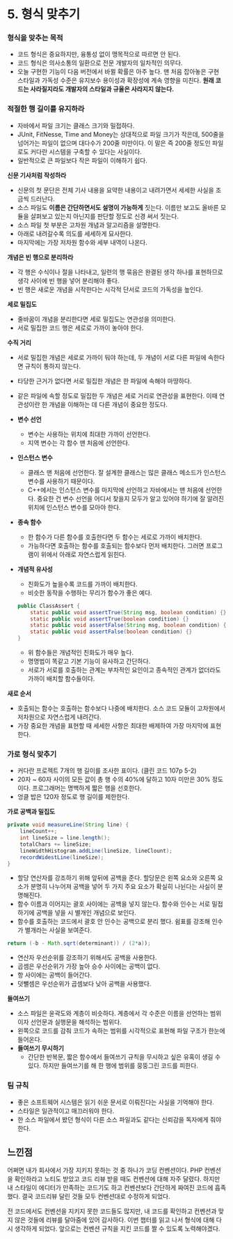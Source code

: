 # 5. 형식 맞추기

### 형식을 맞추는 목적

- 코드 형식은 중요하지만, 융통성 없이 맹목적으로 따르면 안 된다.
- 코드 형식은 의사소통의 일환으로 전문 개발자의 일차적인 의무다.
- 오늘 구현한 기능이 다음 버전에서 바뀔 확률은 아주 높다. 맨 처음 잡아놓은 구현 스타일과 가독성 수준은 유지보수 용이성과 확장성에 계속 영향을 미친다. **원래 코드는 사라질지라도 개발자의 스타일과 규율은 사라지지 않는다.**

### 적절한 행 길이를 유지하라

- 자바에서 파일 크기는 클래스 크기와 밀접하다.
- JUnit, FitNesse, Time and Money는 상대적으로 파일 크기가 작은데, 500줄을 넘어가는 파일이 없으며 대다수가 200줄 미만이다. 이 말은 즉 200줄 정도인 파일로도 커다란 시스템을 구축할 수 있다는 사실이다.
- 일반적으로 큰 파일보다 작은 파일이 이해하기 쉽다.

**신문 기사처럼 작성하라**

- 신문의 첫 문단은 전체 기사 내용을 요약한 내용이고 내려가면서 세세한 사실을 조금씩 드러난다.
- 소스 파일도 **이름은 간단하면서도 설명이 가능하게** 짓는다. 
이름만 보고도 올바른 모듈을 살펴보고 있는지 아닌지를 판단할 정도로 신경 써서 짓는다.
- 소스 파일 첫 부분은 고차원 개념과 알고리즘을 설명한다.
- 아래로 내려갈수록 의도를 세세하게 묘사한다.
- 마지막에는 가장 저차원 함수와 세부 내역이 나온다.

**개념은 빈 행으로 분리하라**

- 각 행은 수식이나 절을 나타내고, 일련의 행 묶음은 완결된 생각 하나를 표현하므로 생각 사이에 빈 행을 넣어 분리해야 좋다.
- 빈 행은 새로운 개념을 시작한다는 시각적 단서로 코드의 가독성을 높인다.

**세로 밀집도**

- 줄바꿈이 개념을 분리한다면 세로 밀집도는 연관성을 의미한다.
- 서로 밀집한 코드 행은 세로로 가까이 놓아야 한다.

**수직 거리**

- 서로 밀집한 개념은 세로로 가까이 둬야 하는데, 두 개념이 서로 다른 파일에 속한다면 규칙이 통하지 않는다.
- 타당한 근거가 없다면 서로 밀집한 개념은 한 파일에 속해야 마땅하다.
- 같은 파일에 속할 정도로 밀집한 두 개념은 세로 거리로 연관성을 표현한다. 이때 연관성이란 한 개념을 이해하는 데 다른 개념이 중요한 정도다.
- **변수 선언**
    - 변수는 사용하는 위치에 최대한 가까이 선언한다.
    - 지역 변수는 각 함수 맨 처음에 선언한다.
- **인스턴스 변수**
    - 클래스 맨 처음에 선언한다. 잘 설계한 클래스는 많은 클래스 메소드가 인스턴스 변수를 사용하기 때문이다.
    - C++에서는 인스턴스 변수를 마지막에 선언하고 자바에서는 맨 처음에 선언한다. 중요한 건 변수 선언을 어디서 찾을지 모두가 알고 있어야 하기에 잘 알려진 위치에 인스턴스 변수를 모아야 한다.
- **종속 함수**
    - 한 함수가 다른 함수를 호출한다면 두 함수는 세로로 가까이 배치한다.
    - 가능하다면 호출하는 함수를 호출되는 함수보다 먼저 배치한다. 그러면 프로그램이 위에서 아래로 자연스럽게 읽힌다.
- **개념적 유사성**
    - 친화도가 높을수록 코드를 가까이 배치한다.
    - 비슷한 동작을 수행하는 무리가 함수가 좋은 예다.
    
    ```java
    public ClassAssert {
    	static public void assertTrue(String msg, boolean condition) {}
    	static public void assertTrue(boolean condition) {}
    	static public void assertFalse(String msg, boolean condition) {}
    	static public void assertFalse(boolean condition) {}
    }
    ```
    
    - 위 함수들은 개념적인 친화도가 매우 높다.
    - 명명법이 똑같고 기본 기능이 유사하고 간단하다.
    - 서로가 서로를 호출하는 관계는 부차적인 요인이고 종속적인 관계가 없더라도 가까이 배치할 함수들이다.

**새로 순서**

- 호출되는 함수는 호출하는 함수보다 나중에 배치한다. 소스 코드 모듈이 고차원에서 저차원으로 자연스럽게 내려간다.
- 가장 중요한 개념을 표현할 때 세세한 사항은 최대한 배제하여 가장 마지막에 표현한다.

### 가로 형식 맞추기

- 커다란 프로젝트 7개의 행 길이를 조사한 표이다. (클린 코드 107p 5-2)
- 20자 ~ 60자 사이의 모든 값이 총 행 수의 40%에 달하고 10자 미만은 30% 정도이다. 프로그래머는 명백하게 짧은 행을 선호한다.
- 엉클 밥은 120자 정도로 행 길이를 제한한다.

**가로 공백과 밀집도**

```java
private void measureLine(String line) {
	lineCount++; 
	int lineSize = line.length();
	totalChars += lineSize;
	lineWidthHistogram.addLine(lineSize, lineClount);
	recordWidestLine(lineSize);
}
```

- 할당 연산자를 강조하기 위해 앞뒤에 공백을 준다.
할당문은 왼쪽 요소와 오른쪽 요소가 분명히 나누어져 공백을 넣어 두 가지 주요 요소가 확실히 나뉜다는 사실이 분명해진다.
- 함수 이름과 이어지는 괄호 사이에는 공백을 넣지 않는다.
함수와 인수는 서로 밀접하기에 공백을 넣을 시 별개인 개념으로 보인다.
- 함수를 호출하는 코드에서 괄호 안 인수는 공백으로 분리 했다.
쉼표를 강조해 인수가 별개라는 사실을 보여준다.

```java
return (-b - Math.sqrt(determinant)) / (2*a));
```

- 연산자 우선순위를 강조하기 위해서도 공백을 사용한다.
- 곱셈은 우선순위가 가장 높아 승수 사이에는 공백이 없다.
- 항 사이에는 공백이 들어간다.
- 덧뺄셈은 우선순위가 곱셈보다 낮아 공백을 사용했다.

**들여쓰기**

- 소스 파일은 윤곽도와 계층이 비슷하다. 계층에서 각 수준은 이름을 선언하는 범위이자 선언문과 실행문을 해석하는 범위다.
- 왼쪽으로 코드를 감춰 코드가 속하는 범위를 시각적으로 표현해 파일 구조가 한눈에 들어온다.
- **들여쓰기 무시하기**
    - 간단한 반복문, 짧은 함수에서 들여쓰기 규칙을 무시하고 싶은 유혹이 생길 수 있다. 하지만 들여쓰기를 해 한 행에 범위를 뭉뚱그린 코드를 피한다.

### 팀 규칙

- 좋은 소프트웨어 시스템은 읽기 쉬운 문서로 이뤄진다는 사실을 기억해야 한다.
- 스타일은 일관적이고 매끄러워야 한다.
- 한 소스 파일에서 봤던 형식이 다른 소스 파일과도 같다는 신뢰감을 독자에게 줘야 한다.

## 느낀점

어쩌면 내가 회사에서 가장 지키지 못하는 것 중 하나가 코딩 컨벤션이다. PHP 컨벤션을 확인하라고 노티도 받았고 코드 리뷰 받을 때도 컨벤션에 대해 자주 달렸다. 하지만 내 스타일이 에디터가 만족하는 코드기도 하고 컨벤션보다 간단하게 짜여진 코드에 흡족했다. 결국 코드리뷰 달린 것들 모두 컨벤션대로 수정하게 되었다. 

전 코드에서도 컨벤션을 지키지 못한 코드들도 많지만, 내 코드를 확인하고 컨벤션과 맞지 않은 것들에 리뷰를 달아줌에 있어 감사하다. 이번 챕터를 읽고 나서 형식에 대해 다시 생각하게 되었다. 앞으로는 컨벤션 규칙을 지킨 코드를 짤 수 있도록 노력해야겠다.
